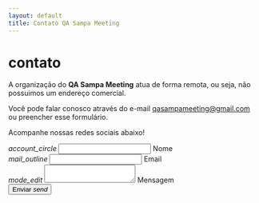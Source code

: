 ```yaml
---
layout: default
title: Contato QA Sampa Meeting
---
```


<div class="row"><div class="col s12"><h1 class="qasp-title">contato</h1></div></div>
<div class="divider"></div>
<div class="row">
  <div class="col m6 s12">
    <p class="flow-text text-justify">A organização do <strong>QA Sampa Meeting</strong> atua de forma remota, ou seja, não possuimos um endereço comercial.</p>
    <p class="flow-text text-justify">Você pode falar conosco através do e-mail <a href="mailto:qasampameeting@gmail.com">qasampameeting@gmail.com</a> ou preencher esse formulário.</p>
    <p class="flow-text text-justify">Acompanhe nossas redes sociais abaixo!</p>
  </div>
  <div class="col m6 s12 white grey-text text-darken-4 qasp-form">
<div class="row">
<form class="col s12" action="http://formspree.io/qasampameeting@gmail.com" method="POST">
  <div class="row">
    <div class="input-field col s12">
      <i class="material-icons prefix">account_circle</i>
      <input id="name" type="text" name="name" required class="validate">
      <label for="name">Nome</label>
    </div>
    <div class="input-field col s12">
      <i class="material-icons prefix">mail_outline</i>
      <input id="_replyto" type="email" name="_replyto" required class="validate">
      <label for="_replyto">Email</label>
    </div>
    <div class="input-field col s12">
      <i class="material-icons prefix">mode_edit</i>
      <textarea id="message" name="message" required class="materialize-textarea validate"></textarea>
      <label for="message">Mensagem</label>
    </div>
  </div>
  <button class="btn waves-effect waves-light blue lighten-1" type="submit" name="action">Enviar
    <i class="material-icons right">send</i>
  </button>
</form>
</div>
  </div>
</div>
